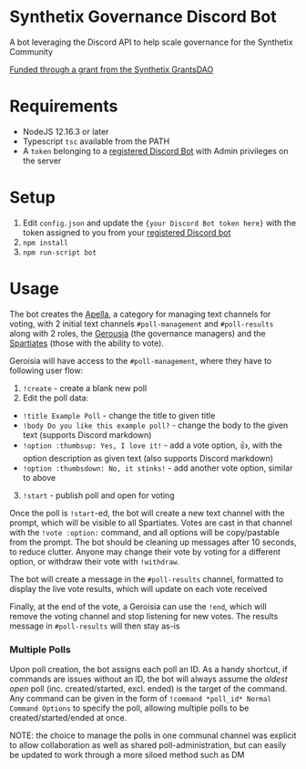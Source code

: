 # Synthetix Governance Discord Bot

A bot leveraging the Discord API to help scale governance for the Synthetix Community

[Funded through a grant from the Synthetix GrantsDAO](https://github.com/Synthetixio/snx-grants-dao/blob/master/proposals/snx-governance-discord-bot.md)

# Requirements

- NodeJS 12.16.3 or later
- Typescript `tsc` available from the PATH
- A `token` belonging to a [registered Discord Bot](https://discord.com/developers/applications) with Admin privileges on the server

# Setup

1. Edit `config.json` and update the `{your Discord Bot token here}` with the token assigned to you from your [registered Discord bot](https://discord.com/developers/applications)
2. `npm install`
3. `npm run-script bot`

# Usage

The bot creates the [Apella](https://en.wikipedia.org/wiki/Spartiate), a category for managing text channels for voting, with 2 initial text channels `#poll-management` and `#poll-results` along with 2 roles, the [Gerousia](https://en.wikipedia.org/wiki/Gerousia) (the governance managers) and the [Spartiates](https://en.wikipedia.org/wiki/Spartiate) (those with the ability to vote).

Geroisia will have access to the `#poll-management`, where they have to following user flow:

1. `!create` - create a blank new poll
2. Edit the poll data:
  * `!title Example Poll` - change the title to given title
  * `!body Do you like this example poll?` - change the body to the given text (supports Discord markdown)
  * `!option :thumbsup: Yes, I love it!` - add a vote option, :thumbsup:, with the option description as given text (also supports Discord markdown)
  * `!option :thumbsdown: No, it stinks!` - add another vote option, similar to above
3. `!start` - publish poll and open for voting

Once the poll is `!start`-ed, the bot will create a new text channel with the prompt, which will be visible to all Spartiates.  Votes are cast in that channel with the `!vote :option:` command, and all options will be copy/pastable from the prompt.  The bot should be cleaning up messages after 10 seconds, to reduce clutter.  Anyone may change their vote by voting for a different option, or withdraw their vote with `!withdraw`.

The bot will create a message in the `#poll-results` channel, formatted to display the live vote results, which will update on each vote received

Finally, at the end of the vote, a Geroisia can use the `!end`, which will remove the voting channel and stop listening for new votes.  The results message in `#poll-results` will then stay as-is

### Multiple Polls

Upon poll creation, the bot assigns each poll an ID.  As a handy shortcut, if commands are issues without an ID, the bot will always assume the *oldest open* poll (inc. created/started, excl. ended) is the target of the command.  Any command can be given in the form of `!command *poll_id* Normal Command Options` to specify the poll, allowing multiple polls to be created/started/ended at once.

NOTE: the choice to manage the polls in one communal channel was explicit to allow collaboration as well as shared poll-administration, but can easily be updated to work through a more siloed method such as DM